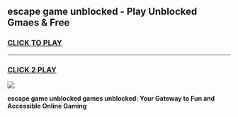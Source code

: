 
## escape game unblocked - Play Unblocked Gmaes & Free
<h3>
<a href="https://premium.freeplayer.one?title=escape_game_unblocked&ref=19F">CLICK TO PLAY</a></h3>
<hr>

<h3>
<a href="https://premium.freeplayer.one?title=escape_game_unblocked&ref=19F">CLICK 2 PLAY</a>
  
</h3>

<a href="https://premium.freeplayer.one?title=escape_game_unblocked&ref=19F/"><img src="https://clearcache.store/games.png"></a>


**escape game unblocked games unblocked: Your Gateway to Fun and Accessible Online Gaming**
